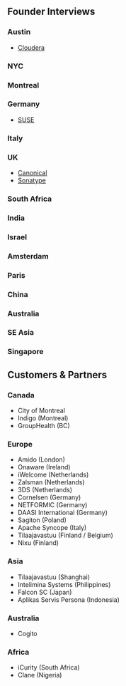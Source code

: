 ## Founder Interviews
### Austin
  - [Cloudera](https://www.cloudera.com/)
### NYC
### Montreal
### Germany
  - [SUSE](https://www.suse.com/) 
### Italy
### UK
  - [Canonical](https://www.canonical.com/) 
  - [Sonatype](https://www.sonatype.com/about-sonatype)
### South Africa
### India
### Israel
### Amsterdam
### Paris
### China
### Australia
### SE Asia
### Singapore



## Customers & Partners
### Canada

- City of Montreal
- Indigo (Montreal)
- GroupHealth (BC)

### Europe

- Amido (London)
- Onaware (Ireland)
- iWelcome (Netherlands)
- Zalsman (Netherlands)
- 3DS (Netherlands)
- Cornelsen (Germany)
- NETFORMIC (Germany)
- DAASI International (Germany)
- Sagiton (Poland)
- Apache Syncope (Italy) 
- Tilaajavastuu (Finland / Belgium)
- Nixu (Finland)


### Asia

- Tilaajavastuu (Shanghai)
- Intelimina Systems (Philippines)
- Falcon SC (Japan)
- Aplikas Servis Persona (Indonesia)

### Australia
- Cogito 

### Africa
- iCurity (South Africa)
- Clane (Nigeria)
